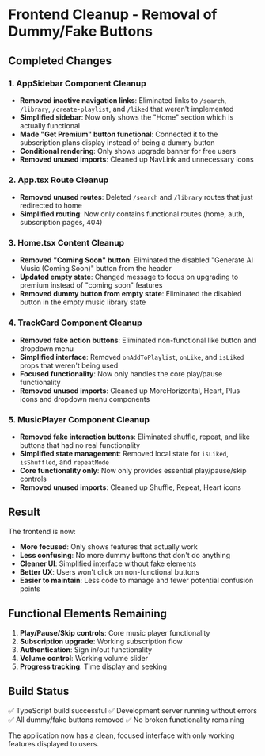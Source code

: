 # Frontend Cleanup - Removal of Dummy/Fake Buttons

## Completed Changes

### 1. AppSidebar Component Cleanup
- **Removed inactive navigation links**: Eliminated links to `/search`, `/library`, `/create-playlist`, and `/liked` that weren't implemented
- **Simplified sidebar**: Now only shows the "Home" section which is actually functional
- **Made "Get Premium" button functional**: Connected it to the subscription plans display instead of being a dummy button
- **Conditional rendering**: Only shows upgrade banner for free users
- **Removed unused imports**: Cleaned up NavLink and unnecessary icons

### 2. App.tsx Route Cleanup
- **Removed unused routes**: Deleted `/search` and `/library` routes that just redirected to home
- **Simplified routing**: Now only contains functional routes (home, auth, subscription pages, 404)

### 3. Home.tsx Content Cleanup
- **Removed "Coming Soon" button**: Eliminated the disabled "Generate AI Music (Coming Soon)" button from the header
- **Updated empty state**: Changed message to focus on upgrading to premium instead of "coming soon" features
- **Removed dummy button from empty state**: Eliminated the disabled button in the empty music library state

### 4. TrackCard Component Cleanup
- **Removed fake action buttons**: Eliminated non-functional like button and dropdown menu
- **Simplified interface**: Removed `onAddToPlaylist`, `onLike`, and `isLiked` props that weren't being used
- **Focused functionality**: Now only handles the core play/pause functionality
- **Removed unused imports**: Cleaned up MoreHorizontal, Heart, Plus icons and dropdown menu components

### 5. MusicPlayer Component Cleanup
- **Removed fake interaction buttons**: Eliminated shuffle, repeat, and like buttons that had no real functionality
- **Simplified state management**: Removed local state for `isLiked`, `isShuffled`, and `repeatMode`
- **Core functionality only**: Now only provides essential play/pause/skip controls
- **Removed unused imports**: Cleaned up Shuffle, Repeat, Heart icons

## Result

The frontend is now:
- **More focused**: Only shows features that actually work
- **Less confusing**: No more dummy buttons that don't do anything
- **Cleaner UI**: Simplified interface without fake elements
- **Better UX**: Users won't click on non-functional buttons
- **Easier to maintain**: Less code to manage and fewer potential confusion points

## Functional Elements Remaining

1. **Play/Pause/Skip controls**: Core music player functionality
2. **Subscription upgrade**: Working subscription flow
3. **Authentication**: Sign in/out functionality
4. **Volume control**: Working volume slider
5. **Progress tracking**: Time display and seeking

## Build Status

✅ TypeScript build successful
✅ Development server running without errors
✅ All dummy/fake buttons removed
✅ No broken functionality remaining

The application now has a clean, focused interface with only working features displayed to users.
